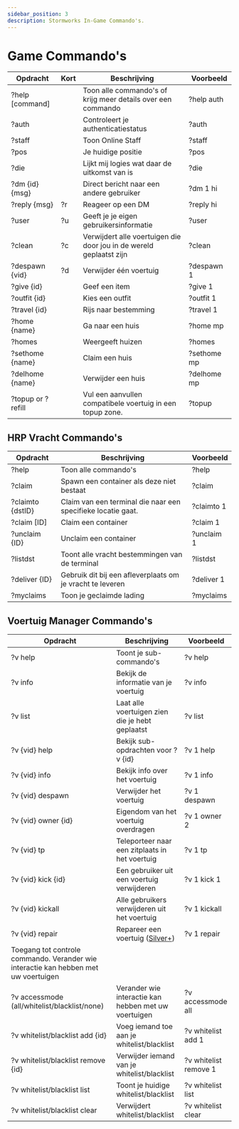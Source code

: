 ```yaml
---
sidebar_position: 3
description: Stormworks In-Game Commando's.
---
```



# Game Commando's

| Opdracht          | Kort   | Beschrijving                                                        | &nbsp;Voorbeeld |
| ----------------- | ------ | ------------------------------------------------------------------- | --------------- |
| ?help [command]   | &nbsp; | Toon alle commando's of krijg meer details over een commando        | ?help auth      |
| ?auth             | &nbsp; | Controleert je authenticatiestatus                                  | ?auth           |
| ?staff            | &nbsp; | Toon Online Staff                                                   | ?staff          |
| ?pos              | &nbsp; | Je huidige positie                                                  | ?pos            |
| ?die              | &nbsp; | Lijkt mij logies wat daar de uitkomst van is                        | ?die            |
| ?dm {id} {msg}    | &nbsp; | Direct bericht naar een andere gebruiker                            | ?dm 1 hi        |
| ?reply {msg}      | ?r     | Reageer op een DM                                                   | ?reply hi       |
| ?user             | ?u     | Geeft je je eigen gebruikersinformatie                              | ?user           |
| ?clean            | ?c     | Verwijdert alle voertuigen die door jou in de wereld geplaatst zijn | ?clean          |
| ?despawn {vid}    | ?d     | Verwijder één voertuig                                              | ?despawn 1      |
| ?give {id}        | &nbsp; | Geef een item                                                       | ?give 1         |
| ?outfit {id}      | &nbsp; | Kies een outfit                                                     | ?outfit 1       |
| ?travel {id}      | &nbsp; | Rijs naar bestemming                                                | ?travel 1       |
| ?home {name}      | &nbsp; | Ga naar een huis                                                    | ?home mp        |
| ?homes            | &nbsp; | Weergeeft huizen                                                    | ?homes          |
| ?sethome {name}   | &nbsp; | Claim een huis                                                      | ?sethome mp     |
| ?delhome {name}   | &nbsp; | Verwijder een huis                                                  | ?delhome mp     |
| ?topup or ?refill | &nbsp; | Vul een aanvullen compatibele voertuig in een topup zone.           | ?topup          |

## HRP Vracht Commando's

 | Opdracht         | Beschrijving                                                 | Voorbeeld  |
 | ---------------- | ------------------------------------------------------------ | ---------- |
 | ?help            | Toon alle commando's                                         | ?help      |
 | ?claim           | Spawn een container als deze niet bestaat                    | ?claim     |
 | ?claimto {dstID} | Claim van een terminal die naar een specifieke locatie gaat. | ?claimto 1 |
 | ?claim [ID]      | Claim een container                                          | ?claim 1   |
 | ?unclaim {ID}    | Unclaim een container                                        | ?unclaim 1 |
 | ?listdst         | Toont alle vracht bestemmingen van de terminal               | ?listdst   |
 | ?deliver {ID}    | Gebruik dit bij een afleverplaats om je vracht te leveren    | ?deliver 1 |
 | ?myclaims        | Toon je geclaimde lading                                     | ?myclaims  |


## Voertuig Manager Commando's

| Opdracht                                                                            | Beschrijving                                         | Voorbeeld             |
| ----------------------------------------------------------------------------------- | ---------------------------------------------------- | --------------------- |
| ?v help                                                                             | Toont je sub-commando's                              | ?v help               |
| ?v info                                                                             | Bekijk de informatie van je voertuig                 | ?v info               |
| ?v list                                                                             | Laat alle voertuigen zien die je hebt geplaatst      | ?v list               |
| ?v {vid} help                                                                       | Bekijk sub-opdrachten voor ?v {id}                   | ?v 1 help             |
| ?v {vid} info                                                                       | Bekijk info over het voertuig                        | ?v 1 info             |
| ?v {vid} despawn                                                                    | Verwijder het voertuig                               | ?v 1 despawn          |
| ?v {vid} owner {id}                                                                 | Eigendom van het voertuig overdragen                 | ?v 1 owner 2          |
| ?v {vid} tp                                                                         | Teleporteer naar een zitplaats in het voertuig       | ?v 1 tp               |
| ?v {vid} kick {id}                                                                  | Een gebruiker uit een voertuig verwijderen           | ?v 1 kick 1           |
| ?v {vid} kickall                                                                    | Alle gebruikers verwijderen uit het voertuig         | ?v 1 kickall          |
| ?v {vid} repair                                                                     | Repareer een voertuig (<a href="/docs/supporters#what-perks-are-there">Silver+</a>)    | ?v 1 repair           |
| Toegang tot controle commando. Verander wie interactie kan hebben met uw voertuigen |                                                      |                       |
| ?v accessmode (all/whitelist/blacklist/none)                                        | Verander wie interactie kan hebben met uw voertuigen | ?v accessmode all     |
| ?v whitelist/blacklist add {id}                                                     | Voeg iemand toe aan je whitelist/blacklist           | ?v whitelist add 1    |
| ?v whitelist/blacklist remove {id}                                                  | Verwijder iemand van je whitelist/blacklist          | ?v whitelist remove 1 |
| ?v whitelist/blacklist list                                                         | Toont je huidige whitelist/blacklist                 | ?v whitelist list     |
| ?v whitelist/blacklist clear                                                        | Verwijdert whitelist/blacklist                       | ?v whitelist clear    |




